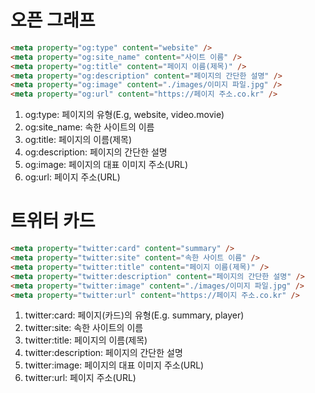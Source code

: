 # 오픈 그래프

```html
<meta property="og:type" content="website" />
<meta property="og:site_name" content="사이트 이름" />
<meta property="og:title" content="페이지 이름(제목)" />
<meta property="og:description" content="페이지의 간단한 설명" />
<meta property="og:image" content="./images/이미지 파일.jpg" />
<meta property="og:url" content="https://페이지 주소.co.kr" />
```

1. og:type: 페이지의 유형(E.g, website, video.movie)
1. og:site_name: 속한 사이트의 이름
1. og:title: 페이지의 이름(제목)
1. og:description: 페이지의 간단한 설명
1. og:image: 페이지의 대표 이미지 주소(URL)
1. og:url: 페이지 주소(URL)

# 트위터 카드

```html
<meta property="twitter:card" content="summary" />
<meta property="twitter:site" content="속한 사이트 이름" />
<meta property="twitter:title" content="페이지 이름(제목)" />
<meta property="twitter:description" content="페이지의 간단한 설명" />
<meta property="twitter:image" content="./images/이미지 파일.jpg" />
<meta property="twitter:url" content="https://페이지 주소.co.kr" />
```

1. twitter:card: 페이지(카드)의 유형(E.g. summary, player)
1. twitter:site: 속한 사이트의 이름
1. twitter:title: 페이지의 이름(제목)
1. twitter:description: 페이지의 간단한 설명
1. twitter:image: 페이지의 대표 이미지 주소(URL)
1. twitter:url: 페이지 주소(URL)

